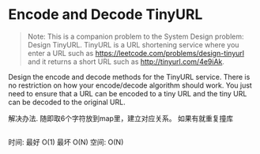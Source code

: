 # Encode and Decode TinyURL

> Note: This is a companion problem to the System Design problem: Design TinyURL.
TinyURL is a URL shortening service where you enter a URL such as https://leetcode.com/problems/design-tinyurl and it returns a short URL such as http://tinyurl.com/4e9iAk.

Design the encode and decode methods for the TinyURL service. There is no restriction on how your encode/decode algorithm should work. You just need to ensure that a URL can be encoded to a tiny URL and the tiny URL can be decoded to the original URL.


解决办法. 随即取6个字符放到map里，建立对应关系。 如果有就重复撞库


```

```


时间:
最好 O(1) 最坏 O(N)
空间:
O(N)

